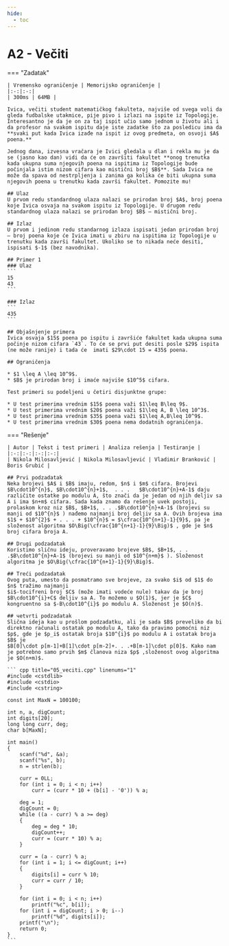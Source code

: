 ```yaml
---
hide:
  - toc
---
```


# A2 - Večiti

=== "Zadatak"
	
	| Vremensko ograničenje | Memorijsko ograničenje |
	|:-:|:-:|
	| 300ms | 64MB |
	
	Ivica, večiti student matematičkog fakulteta, najviše od svega voli da gleda fudbalske utakmice, pije pivo i izlazi na ispite iz Topologije. Interesantno je da je on za taj ispit učio samo jednom u životu ali i da profesor na svakom ispitu daje iste zadatke što za posledicu ima da **svaki put kada Ivica izađe na ispit iz ovog predmeta, on osvoji $A$ poena.**
	
	Jednog dana, izvesna vračara je Ivici gledala u dlan i rekla mu je da se (jasno kao dan) vidi da će on završiti fakultet **onog trenutka kada ukupna suma njegovih poena na ispitima iz Topologije bude počinjala istim nizom cifara kao mistični broj $B$**. Sada Ivica ne može da spava od nestrpljenja i zanima ga kolika će biti ukupna suma njegovih poena u trenutku kada završi fakultet. Pomozite mu!
	
	## Ulaz
	U prvom redu standardnog ulaza nalazi se prirodan broj $A$, broj poena koje Ivica osvaja na svakom ispitu iz Topologije. U drugom redu standardnog ulaza nalazi se prirodan broj $B$ – mistični broj.
	
	## Izlaz
	U prvom i jedinom redu standarnog izlaza ispisati jedan prirodan broj – broj poena koje će Ivica imati u zbiru na ispitima iz Topologije u trenutku kada završi fakultet. Ukoliko se to nikada neće desiti, ispisati $-1$ (bez navodnika).
	
	## Primer 1
	### Ulaz
	```
	15
	43
	```
	
	### Izlaz
	```
	435
	```
	
	## Objašnjenje primera
	Ivica osvaja $15$ poena po ispitu i završiće fakultet kada ukupna suma počinje nizom cifara `43`. To će se prvi put desiti posle $29$ ispita (ne može ranije) i tada će  imati $29\cdot 15 = 435$ poena.
	
	## Ograničenja
	
	* $1 \leq A \leq 10^9$.
	* $B$ je prirodan broj i imaće najviše $10^5$ cifara.
	
	Test primeri su podeljeni u četiri disjunktne grupe:
	
	* U test primerima vrednim $15$ poena važi $1\leq B\leq 9$.
	* U test primerima vrednim $20$ poena važi $1\leq A, B \leq 10^3$.
	* U test primerima vrednim $35$ poena važi $1\leq A,B\leq 10^9$.
	* U test primerima vrednim $30$ poena nema dodatnih ograničenja.
	
	
	
	

=== "Rešenje"
	
	| Autor | Tekst i test primeri | Analiza rеšenja | Testiranje |
	|:-:|:-:|:-:|:-:|
	| Nikola Milosavljević | Nikola Milosavljević | Vladimir Branković | Boris Grubić |
	
	## Prvi podzadatak
	Neka brojevi $A$ i $B$ imaju, redom, $n$ i $m$ cifara. Brojevi $B\cdot10^{n}$, $B\cdot10^{n}+1$,  . . .   $B\cdot10^{n}+A-1$ daju različite ostatke po modulu A, što znači da je jedan od njih deljiv sa A i ima $n+m$ cifara. Sada kada znamo da rešenje uvek postoji, prolaskom kroz niz $B$, $B+1$, . . .$B\cdot10^{n}+A-1$ (brojevi su manji od $10^{n}$ ) nađemo najmanji broj deljiv sa A. Ovih brojeva ima     $1$ + $10^{2}$ + . . . + $10^{n}$ = $\cfrac{10^{n+1}-1}{9}$, pa je složenost algoritma $O\Big(\cfrac{10^{n+1}-1}{9}\Big)$ , gde je $n$ broj cifara broja A.
	
	## Drugi podzadatak
	Koristimo sličnu ideju, proveravamo brojeve $B$, $B+1$, . . .$B\cdot10^{n}+A-1$ (brojevi su manji od $10^{n+m}$ ). Složenost algoritma je $O\Big(\cfrac{10^{n+1}-1}{9}\Big)$.
	
	## Treći podzadatak
	Ovog puta, umesto da posmatramo sve brojeve, za svako $i$ od $1$ do $n$ tražimo najmanji
	$i$-tocifreni broj $C$ (može imati vodeće nule) takav da je broj $B\cdot10^{i}+C$ deljiv sa A. To možemo u $O(1)$, jer je $C$ kongruentno sa $-B\cdot10^{i}$ po modulu A. Složenost je $O(n)$.
	
	## чetvrti podzadatak
	Slična ideja kao u prošlom podzadatku, ali je sada $B$ preveliko da bi direktno računali ostatak po modulu A, tako da pravimo pomoćni niz $p$, gde je $p_i$ ostatak broja $10^{i}$ po modulu A i ostatak broja $B$ je
	$B[0]\cdot p[m-1]+B[1]\cdot p[m-2]+. . .+B[m-1]\cdot p[0]$. Kako nam je potrebno samo prvih $m$ članova niza $p$ ,složenost ovog algoritma je $O(n+m)$.
	
	``` cpp title="05_veciti.cpp" linenums="1"
	#include <cstdlib>
	#include <cstdio>
	#include <cstring>
	
	const int MaxN = 100100;
	
	int n, a, digCount;
	int digits[20];
	long long curr, deg;
	char b[MaxN];
	
	int main()
	{
		scanf("%d", &a);
		scanf("%s", b);
		n = strlen(b);
		
		curr = 0LL;
		for (int i = 0; i < n; i++)
			curr = (curr * 10 + (b[i] - '0')) % a;
	
		deg = 1;
		digCount = 0;
		while ((a - curr) % a >= deg)
		{
			deg = deg * 10;
			digCount++;
			curr = (curr * 10) % a;
		}
	
		curr = (a - curr) % a;
		for (int i = 1; i <= digCount; i++)
		{
			digits[i] = curr % 10;
			curr = curr / 10;
		}
	
		for (int i = 0; i < n; i++)
			printf("%c", b[i]);
		for (int i = digCount; i > 0; i--)
			printf("%d", digits[i]);
		printf("\n");
		return 0;
	}
	```
